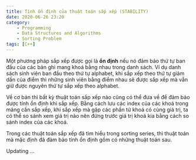 ```yaml
---
title: Tính ổn định của thuật toán sắp xếp (STABILITY)
date: 2020-06-26 23:20
category:
    - Programming
    - Data Structures and Algorithms
    - Sorting Problem
tags: [C++]
---
```

Một phương pháp sắp xếp được gọi là **ổn định** nếu nó đảm bảo thứ tự ban đầu của các bản ghi mang khoá
bằng nhau trong danh sách. Ví dụ danh sách sinh viên ban đầu theo thứ tự alphabet, khi sắp xếp theo thứ
tự giảm dần của điểm thì những sinh viên bằng điểm nhau sẽ được sắp xếp mà vẫn giữ được nguyên thứ tự
sắp xếp theo alphabet.

Về cơ bản thì bất kỳ thuật toán sắp xếp nào cũng có thể đưa về để đảm bảo được tính ổn định khi sắp xếp.
Bằng cách lưu các index của các khoá trong mảng cần sắp xếp, khi sắp xếp mà gặp các phần tử khoá có cùng
giá trị, ta có thể so sánh xem giá trị nào nên đứng trước giá trị khoá kia bằng cách so sánh index của
các khoá.

Trong các thuật toán sắp xếp đã tìm hiểu trong sorting series, thì thuật toán mà mặc định đã đảm bảo tính
ổn định gồm có những thuật toán sau.

Updating ...